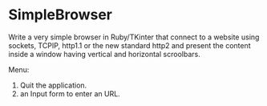 # SimpleBrowser

Write a very simple browser in Ruby/TKinter that connect to a website using sockets, TCPIP, http1.1 or the new standard http2 and present the content inside a window having vertical and horizontal scroolbars.

Menu:

  1. Quit the application.
  2. an Input form to enter an URL.
